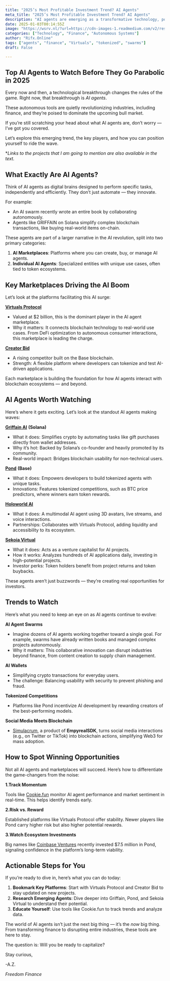 ```yaml
---
title: "2025’s Most Profitable Investment Trend? AI Agents"
meta_title: "2025’s Most Profitable Investment Trend? AI Agents"
description: "AI agents are emerging as a transformative technology, poised to revolutionize industries, particularly finance, and dominate the upcoming bull market. These autonomous tools perform tasks efficiently and innovate beyond simple automation. Key players include Virtuals Protocol and Creator Bid, which facilitate the development and management of AI agents. Notable AI agents such as Griffain, Pond, and Sekoia Virtual are making significant impacts by simplifying transactions and enabling tokenized competitions. Trends like AI agent swarms and AI wallets are also gaining traction. Investors are advised to monitor market momentum and ecosystem investments to identify potential opportunities in this evolving landscape."
date: 2025-01-03T00:14:55Z
image: "https://wsrv.nl/?url=https://cdn-images-1.readmedium.com/v2/resize:fit:800/0*_gOCrftOvkJw1FsC.jpg"
categories: ["Technology", "Finance", "Autonomous Systems"]
author: "Rifx.Online"
tags: ["agents", "finance", "Virtuals", "tokenized", "swarms"]
draft: False

---
```






## Top AI Agents to Watch Before They Go Parabolic in 2025



Every now and then, a technological breakthrough changes the rules of the game. Right now, that breakthrough is *AI agents*.

These autonomous tools are quietly revolutionizing industries, including finance, and they’re poised to dominate the upcoming bull market.

If you’re still scratching your head about what AI agents are, don’t worry — I’ve got you covered.

Let’s explore this emerging trend, the key players, and how you can position yourself to ride the wave.

\**Links to the projects that I am going to mention are also available in the text.*


## What Exactly Are AI Agents?

Think of AI agents as digital brains designed to perform specific tasks, independently and efficiently. They don’t just automate — they innovate.

For example:

* An AI swarm recently wrote an entire book by collaborating autonomously.
* Agents like GRIFFAIN on Solana simplify complex blockchain transactions, like buying real\-world items on\-chain.

These agents are part of a larger narrative in the AI revolution, split into two primary categories:

1. **AI Marketplaces**: Platforms where you can create, buy, or manage AI agents.
2. **Individual AI Agents**: Specialized entities with unique use cases, often tied to token ecosystems.


## Key Marketplaces Driving the AI Boom

Let’s look at the platforms facilitating this AI surge:

[**Virtuals Protocol**](https://www.virtuals.io/)

* Valued at $2 billion, this is the dominant player in the AI agent marketplace.
* Why it matters: It connects blockchain technology to real\-world use cases. From DeFi optimization to autonomous consumer interactions, this marketplace is leading the charge.

[**Creator Bid**](https://creator.bid/agents)

* A rising competitor built on the Base blockchain.
* Strength: A flexible platform where developers can tokenize and test AI\-driven applications.

Each marketplace is building the foundation for how AI agents interact with blockchain ecosystems — and beyond.


## AI Agents Worth Watching

Here’s where it gets exciting. Let’s look at the standout AI agents making waves:

[**Griffain AI**](https://griffain.com/) **(Solana)**

* What it does: Simplifies crypto by automating tasks like gift purchases directly from wallet addresses.
* Why it’s hot: Backed by Solana’s co\-founder and heavily promoted by its community.
* Real\-world impact: Bridges blockchain usability for non\-technical users.

[**Pond**](https://cryptopond.xyz/) **(Base)**

* What it does: Empowers developers to build tokenized agents with unique tasks.
* Innovations: Features tokenized competitions, such as BTC price predictors, where winners earn token rewards.

[**Holoworld AI**](https://www.holoworld.ai/)

* What it does: A multimodal AI agent using 3D avatars, live streams, and voice interactions.
* Partnerships: Collaborates with Virtuals Protocol, adding liquidity and accessibility to its ecosystem.

[**Sekoia Virtual**](https://app.virtuals.io/virtuals/743)

* What it does: Acts as a venture capitalist for AI projects.
* How it works: Analyzes hundreds of AI applications daily, investing in high\-potential projects.
* Investor perks: Token holders benefit from project returns and token buybacks.

These agents aren’t just buzzwords — they’re creating real opportunities for investors.


## Trends to Watch

Here’s what you need to keep an eye on as AI agents continue to evolve:

**AI Agent Swarms**

* Imagine dozens of AI agents working together toward a single goal. For example, swarms have already written books and managed complex projects autonomously.
* Why it matters: This collaborative innovation can disrupt industries beyond finance, from content creation to supply chain management.

**AI Wallets**

* Simplifying crypto transactions for everyday users.
* The challenge: Balancing usability with security to prevent phishing and fraud.

**Tokenized Competitions**

* Platforms like Pond incentivize AI development by rewarding creators of the best\-performing models.

**Social Media Meets Blockchain**

* [Simulacrum](https://simulacrum.network/), a product of **EmpyrealSDK**, turns social media interactions (e.g., on Twitter or TikTok) into blockchain actions, simplifying Web3 for mass adoption.


## How to Spot Winning Opportunities

Not all AI agents and marketplaces will succeed. Here’s how to differentiate the game\-changers from the noise:

**1\.Track Momentum**

Tools like [Cookie.fun](https://www.cookie.fun/) monitor AI agent performance and market sentiment in real\-time. This helps identify trends early.

**2\.Risk vs. Reward**

Established platforms like Virtuals Protocol offer stability. Newer players like Pond carry higher risk but also higher potential rewards.

**3\.Watch Ecosystem Investments**

Big names like [Coinbase Ventures](https://cryptorank.io/funds/coinbase-ventures) recently invested $7\.5 million in Pond, signaling confidence in the platform’s long\-term viability.


## Actionable Steps for You

If you’re ready to dive in, here’s what you can do today:

1. **Bookmark Key Platforms**: Start with Virtuals Protocol and Creator Bid to stay updated on new projects.
2. **Research Emerging Agents**: Dive deeper into Griffain, Pond, and Sekoia Virtual to understand their potential.
3. **Educate Yourself**: Use tools like Cookie.fun to track trends and analyze data.

The world of AI agents isn’t just the next big thing — it’s the *now* big thing. From transforming finance to disrupting entire industries, these tools are here to stay.

The question is: Will you be ready to capitalize?

Stay curious,

\-A.Z.

*Freedom Finance*


